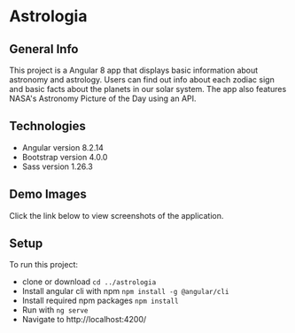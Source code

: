 # Astrologia

## General Info

This project is a Angular 8 app that displays basic information about astronomy and astrology.  Users can find out info about each zodiac sign and basic facts about the planets in our solar system. The app also features NASA's Astronomy Picture of the Day using an API.

## Technologies

* Angular version 8.2.14
* Bootstrap version 4.0.0
* Sass version 1.26.3

## Demo Images

Click the link below to view screenshots of the application.

## Setup

To run this project:
* clone or download
`cd ../astrologia`
* Install angular cli with npm
`npm install -g @angular/cli`
* Install required npm packages
`npm install`
* Run with `ng serve`
* Navigate to http://localhost:4200/
